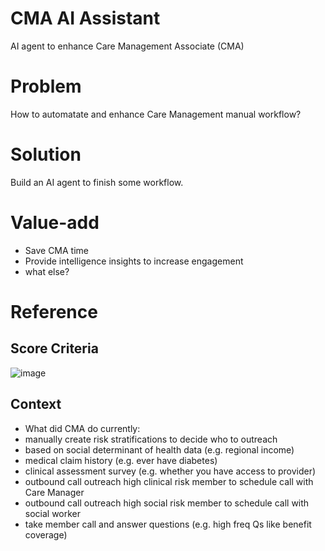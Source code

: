 # CMA AI Assistant
AI agent to enhance Care Management Associate (CMA)

# Problem
How to automatate and enhance Care Management manual workflow?

# Solution
Build an AI agent to finish some workflow.  

# Value-add
* Save CMA time
* Provide intelligence insights to increase engagement
* what else?

# Reference
## Score Criteria
![image](https://github.com/user-attachments/assets/cb41c30d-cccf-4b05-9e01-b213983b4599)


## Context
* What did CMA do currently: 
* manually create risk stratifications to decide who to outreach
* based on social determinant of health data (e.g. regional income)
* medical claim history (e.g. ever have diabetes)
* clinical assessment survey (e.g. whether you have access to provider)
* outbound call outreach high clinical risk member to schedule call with Care Manager
* outbound call outreach high social risk member to schedule call with social worker
* take member call and answer questions (e.g. high freq Qs like benefit coverage)

